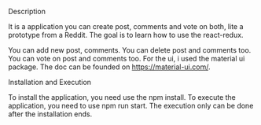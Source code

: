 Description

It is a application you can create post, comments and vote on both, lite a prototype from a Reddit. The goal is to learn how to use the react-redux.

You can add new post, comments.
You can delete post and comments too.
You can vote on post and comments too. 
For the ui, i used the material ui package. The doc can be founded on https://material-ui.com/.

Installation and Execution 

To install the application, you need use the npm install.
To execute the application, you need to use npm run start. The execution only can be done after the installation ends.

